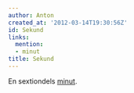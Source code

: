 ```yaml
---
author: Anton
created_at: '2012-03-14T19:30:56Z'
id: Sekund
links:
  mention:
  - minut
title: Sekund
---
```


En sextiondels [minut].

  [minut]: minut
